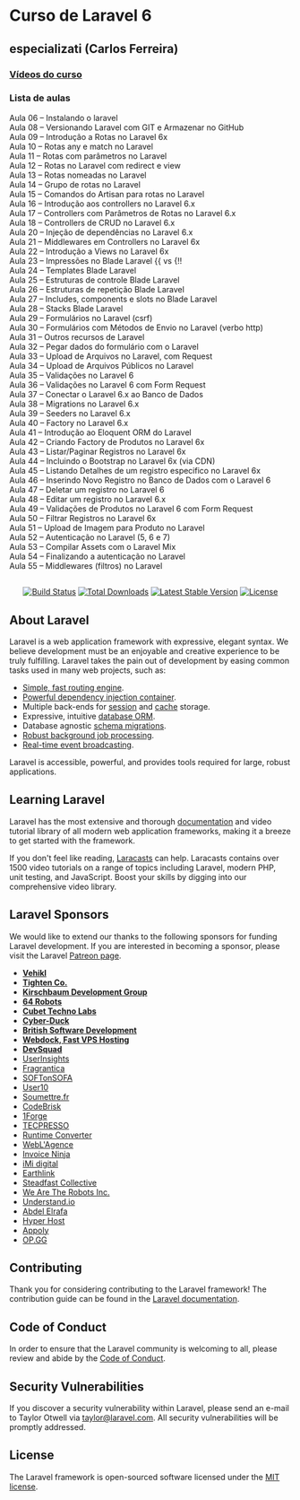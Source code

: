# Curso de Laravel 6
## especializati (Carlos Ferreira)

### [Vídeos do curso](https://www.youtube.com/watch?v=fCR6ogiPopU&list=PLVSNL1PHDWvQBtcH_4VR82Dg-aFiVOZBY)

### Lista de aulas  

Aula 06 – Instalando o laravel  
Aula 08 – Versionando Laravel com GIT e Armazenar no GitHub  
Aula 09 – Introdução a Rotas no Laravel 6x  
Aula 10 – Rotas any e match no Laravel  
Aula 11 – Rotas com parâmetros no Laravel  
Aula 12 – Rotas no Laravel com redirect e view  
Aula 13 – Rotas nomeadas no Laravel  
Aula 14 – Grupo de rotas no Laravel  
Aula 15 – Comandos do Artisan para rotas no Laravel  
Aula 16 – Introdução aos controllers no Laravel 6.x  
Aula 17 – Controllers com Parâmetros de Rotas no Laravel 6.x  
Aula 18 – Controllers de CRUD no Laravel 6.x  
Aula 20 – Injeção de dependências no Laravel 6.x  
Aula 21 – Middlewares em Controllers no Laravel 6x  
Aula 22 – Introdução a Views no Laravel 6x  
Aula 23 – Impressões no Blade Laravel {{ vs {!!  
Aula 24 – Templates Blade Laravel  
Aula 25 – Estruturas de controle Blade Laravel  
Aula 26 – Estruturas de repetição Blade Laravel  
Aula 27 – Includes, components e slots no Blade Laravel  
Aula 28 – Stacks Blade Laravel  
Aula 29 – Formulários no Laravel (csrf)  
Aula 30 – Formulários com Métodos de Envio no Laravel (verbo http)  
Aula 31 – Outros recursos de Laravel  
Aula 32 – Pegar dados do formulário com o Laravel  
Aula 33 – Upload de Arquivos no Laravel, com Request  
Aula 34 – Upload de Arquivos Públicos no Laravel  
Aula 35 – Validações no Laravel 6  
Aula 36 – Validações no Laravel 6 com Form Request  
Aula 37 – Conectar o Laravel 6.x ao Banco de Dados  
Aula 38 – Migrations no Laravel 6.x  
Aula 39 – Seeders no Laravel 6.x  
Aula 40 – Factory no Laravel 6.x  
Aula 41 – Introdução ao Eloquent ORM do Laravel  
Aula 42 – Criando Factory de Produtos no Laravel 6x  
Aula 43 – Listar/Paginar Registros no Laravel 6x  
Aula 44 – Incluindo o Bootstrap no Laravel 6x (via CDN)  
Aula 45 – Listando Detalhes de um registro especifico no Laravel 6x  
Aula 46 – Inserindo Novo Registro no Banco de Dados com o Laravel 6  
Aula 47 – Deletar um registro no Laravel 6  
Aula 48 – Editar um registro no Laravel 6.x  
Aula 49 – Validações de Produtos no Laravel 6 com Form Request  
Aula 50 – Filtrar Registros no Laravel 6x  
Aula 51 – Upload de Imagem para Produto no Laravel  
Aula 52 – Autenticação no Laravel (5, 6 e 7)  
Aula 53 – Compilar Assets com o Laravel Mix  
Aula 54 – Finalizando a autenticação no Laravel  
Aula 55 – Middlewares (filtros) no Laravel  

##

<p align="center">
<a href="https://travis-ci.org/laravel/framework"><img src="https://travis-ci.org/laravel/framework.svg" alt="Build Status"></a>
<a href="https://packagist.org/packages/laravel/framework"><img src="https://poser.pugx.org/laravel/framework/d/total.svg" alt="Total Downloads"></a>
<a href="https://packagist.org/packages/laravel/framework"><img src="https://poser.pugx.org/laravel/framework/v/stable.svg" alt="Latest Stable Version"></a>
<a href="https://packagist.org/packages/laravel/framework"><img src="https://poser.pugx.org/laravel/framework/license.svg" alt="License"></a>
</p>

## About Laravel

Laravel is a web application framework with expressive, elegant syntax. We believe development must be an enjoyable and creative experience to be truly fulfilling. Laravel takes the pain out of development by easing common tasks used in many web projects, such as:

- [Simple, fast routing engine](https://laravel.com/docs/routing).
- [Powerful dependency injection container](https://laravel.com/docs/container).
- Multiple back-ends for [session](https://laravel.com/docs/session) and [cache](https://laravel.com/docs/cache) storage.
- Expressive, intuitive [database ORM](https://laravel.com/docs/eloquent).
- Database agnostic [schema migrations](https://laravel.com/docs/migrations).
- [Robust background job processing](https://laravel.com/docs/queues).
- [Real-time event broadcasting](https://laravel.com/docs/broadcasting).

Laravel is accessible, powerful, and provides tools required for large, robust applications.

## Learning Laravel

Laravel has the most extensive and thorough [documentation](https://laravel.com/docs) and video tutorial library of all modern web application frameworks, making it a breeze to get started with the framework.

If you don't feel like reading, [Laracasts](https://laracasts.com) can help. Laracasts contains over 1500 video tutorials on a range of topics including Laravel, modern PHP, unit testing, and JavaScript. Boost your skills by digging into our comprehensive video library.

## Laravel Sponsors

We would like to extend our thanks to the following sponsors for funding Laravel development. If you are interested in becoming a sponsor, please visit the Laravel [Patreon page](https://patreon.com/taylorotwell).

- **[Vehikl](https://vehikl.com/)**
- **[Tighten Co.](https://tighten.co)**
- **[Kirschbaum Development Group](https://kirschbaumdevelopment.com)**
- **[64 Robots](https://64robots.com)**
- **[Cubet Techno Labs](https://cubettech.com)**
- **[Cyber-Duck](https://cyber-duck.co.uk)**
- **[British Software Development](https://www.britishsoftware.co)**
- **[Webdock, Fast VPS Hosting](https://www.webdock.io/en)**
- **[DevSquad](https://devsquad.com)**
- [UserInsights](https://userinsights.com)
- [Fragrantica](https://www.fragrantica.com)
- [SOFTonSOFA](https://softonsofa.com/)
- [User10](https://user10.com)
- [Soumettre.fr](https://soumettre.fr/)
- [CodeBrisk](https://codebrisk.com)
- [1Forge](https://1forge.com)
- [TECPRESSO](https://tecpresso.co.jp/)
- [Runtime Converter](http://runtimeconverter.com/)
- [WebL'Agence](https://weblagence.com/)
- [Invoice Ninja](https://www.invoiceninja.com)
- [iMi digital](https://www.imi-digital.de/)
- [Earthlink](https://www.earthlink.ro/)
- [Steadfast Collective](https://steadfastcollective.com/)
- [We Are The Robots Inc.](https://watr.mx/)
- [Understand.io](https://www.understand.io/)
- [Abdel Elrafa](https://abdelelrafa.com)
- [Hyper Host](https://hyper.host)
- [Appoly](https://www.appoly.co.uk)
- [OP.GG](https://op.gg)

## Contributing

Thank you for considering contributing to the Laravel framework! The contribution guide can be found in the [Laravel documentation](https://laravel.com/docs/contributions).

## Code of Conduct

In order to ensure that the Laravel community is welcoming to all, please review and abide by the [Code of Conduct](https://laravel.com/docs/contributions#code-of-conduct).

## Security Vulnerabilities

If you discover a security vulnerability within Laravel, please send an e-mail to Taylor Otwell via [taylor@laravel.com](mailto:taylor@laravel.com). All security vulnerabilities will be promptly addressed.

## License

The Laravel framework is open-sourced software licensed under the [MIT license](https://opensource.org/licenses/MIT).
